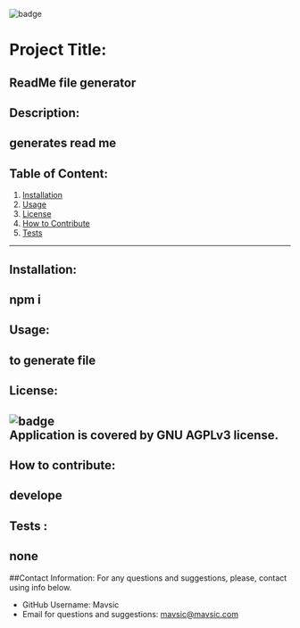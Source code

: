 


![badge](https://img.shields.io/badge/license-GNUAGPLv3-brightgreen.svg)<br />

# Project Title: 
ReadMe file generator
---
## Description: 
generates read me
---
## Table of Content:
1. [Installation](#installation)
2. [Usage](#usage)
3. [License](#license)
4. [How to Contribute](#how-to-contribute)
5. [Tests](#tests)
---
## Installation: 
npm i 
---
## Usage: 
to generate file
---
## License: 
![badge](https://img.shields.io/badge/license-GNUAGPLv3-brightgreen.svg)
<br />
Application is covered by GNU AGPLv3 license. 
---
## How to contribute: 
develope
---
## Tests : 
none 
---
##Contact Information: 
For any questions and suggestions, please, contact using info below.
* GitHub Username: 
Mavsic
* Email for questions and suggestions: 
mavsic@mavsic.com
